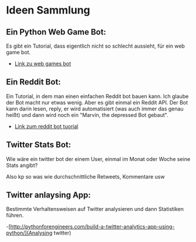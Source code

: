 # Ideen Sammlung

## Ein Python Web Game Bot:

Es gibt ein Tutorial, dass eigentlich nicht so schlecht aussieht, für ein web game bot.

+ [Link zu web games bot](https://code.tutsplus.com/tutorials/how-to-build-a-python-bot-that-can-play-web-games--active-11117)

## Ein Reddit Bot:

Ein Tutorial, in dem man einen einfachen Reddit bot bauen kann. Ich glaube der Bot macht nur etwas wenig. Aber es gibt einmal ein Reddit API. Der Bot kann darin lesen, reply, er wird automatisiert (was auch immer das genau heißt) und dann wird noch ein "Marvin, the depressed Bot gebaut".

- [Link zum reddit bot tuorial](http://pythonforengineers.com/build-a-reddit-bot-part-1/)

## Twitter Stats Bot:

Wie wäre ein twitter bot der einem User, einmal im Monat oder Woche seine Stats angibt?

Also kp so was wie durchschnittliche Retweets, Kommentare usw 

## Twitter anlaysing App:

Bestimmte Verhaltensweisen auf Twitter analysieren und dann Statistiken führen.

-[http://pythonforengineers.com/build-a-twitter-analytics-app-using-python/](Analysing twitter)